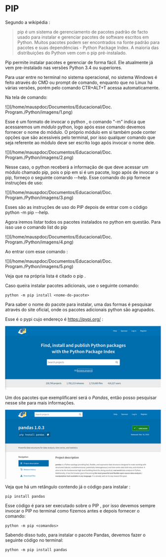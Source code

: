 # PIP 

Segundo a wikipédia :

> pip é um sistema de gerenciamento de pacotes padrão de facto usado para instalar e gerenciar pacotes de software escritos em Python. Muitos pacotes podem ser encontrados na fonte padrão para pacotes e suas dependências - Python Package Index. A maioria das distribuições do Python vem com o pip pré-instalado.

Pip permite instalar pacotes e gerenciar de forma fácil. Ele atualmente já vem pre-instalado nas versões Python 3.4 ou superiores. 

Para usar entre no terminal no sistema operacional, no sistema Windows é feito através do CMD ou prompt de comando, enquanto que no Linux há várias versões, porém pelo comando CTR+ALT+T acessa automaticamente.

Na tela de comando:

![](/home/mauspdoc/Documentos/Educacional/Doc. Program./Python/imagens/1.png)

Esse é um formato de invocar o python , o comando "-m" indica que acessaremos um *módulo* python, logo após esse comando devemos fornecer o  nome do módulo. O próprio módulo em si também pode conter opções que são acessíveis  pelo terminal, por isso qualquer comando que seja referente ao módulo deve ser escrito logo após invocar o nome dele.

![](/home/mauspdoc/Documentos/Educacional/Doc. Program./Python/imagens/2.png)

Nesse caso, o python receberá a informação de que deve acessar um módulo chamado pip, pois o pip em si é um pacote, logo após de invocar o pip, forneço o seguinte comando --help. Esse comando do pip fornece instruções de uso:

![](/home/mauspdoc/Documentos/Educacional/Doc. Program./Python/imagens/3.png)

Esses são as instruções de uso do PIP depois de entrar com o código python -m pip --help.

Agora iremos listar todos os pacotes instalados no python em questão. Para isso use o comando list do pip 

![](/home/mauspdoc/Documentos/Educacional/Doc. Program./Python/imagens/4.png)

Ao entrar com esse comando :

![](/home/mauspdoc/Documentos/Educacional/Doc. Program./Python/imagens/5.png)

Veja que na própria lista é citado o pip . 

Caso queira instalar pacotes adicionais, use o seguinte comando:

```
python -m pip install <nome-do-pacote>
```

Para saber o nome do pacote para instalar, uma das formas é pesquisar através do site oficial, onde os pacotes adicionais python são agrupados. 

Esse é o pypi cujo endereço é https://pypi.org/ :

![](imagens/6.png)

Um dos pacotes que exemplificarei será o *Pandas*, então posso pesquisar nesse site para mais informações.

![](imagens/7.png)

Veja que há um retângulo contendo já o código para instalar :

```
pip install pandas
```

Esse código é para ser executado sobre o PIP , por isso devemos sempre invocar o PIP no terminal como fizemos antes e depois fornecer o comando:

```
python -m pip <comandos>
```

Sabendo disso tudo, para instalar o pacote Pandas, devemos fazer o seguinte código no terminal:

```
python -m pip install pandas
```


